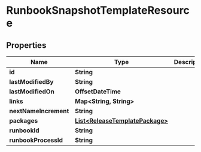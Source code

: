 

# RunbookSnapshotTemplateResource


## Properties

Name | Type | Description | Notes
------------ | ------------- | ------------- | -------------
**id** | **String** |  |  [optional]
**lastModifiedBy** | **String** |  |  [optional]
**lastModifiedOn** | **OffsetDateTime** |  |  [optional]
**links** | **Map&lt;String, String&gt;** |  |  [optional]
**nextNameIncrement** | **String** |  |  [optional]
**packages** | [**List&lt;ReleaseTemplatePackage&gt;**](ReleaseTemplatePackage.md) |  |  [optional]
**runbookId** | **String** |  |  [optional]
**runbookProcessId** | **String** |  |  [optional]



